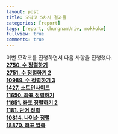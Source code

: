 ```yaml
---
layout: post
title: 모각코 5차시 결과물
categories: [report]
tags: [report, chungnamUniv, mokkoko]
fullview: true
comments: true
---
```

이번 모각코를 진행하면서 다음 사항을 진행했다.  
**[2750. 수 정렬하기](https://fault2000.github.io/algorithm/2022/01/26/baekjoon-2750.html)**  
**[2751. 수 정렬하기 2](https://fault2000.github.io/algorithm/2022/01/26/baekjoon-2751.html)**  
**[10989. 수 정렬하기 3](https://fault2000.github.io/algorithm/2022/01/26/baekjoon-10989.html)**  
**[1427. 소트인사이드](https://fault2000.github.io/algorithm/2022/01/26/baekjoon-1427.html)**  
**[11650. 좌표 정렬하기](https://fault2000.github.io/algorithm/2022/01/26/baekjoon-11650.html)**  
**[11651. 좌표 정렬하기 2](https://fault2000.github.io/algorithm/2022/01/26/baekjoon-11651.html)**  
**[1181. 단어 정렬](https://fault2000.github.io/algorithm/2022/01/26/baekjoon-1181.html)**  
**[10814. 나이순 정렬](https://fault2000.github.io/algorithm/2022/01/26/baekjoon-10814.html)**  
**[18870. 좌표 압축](https://fault2000.github.io/algorithm/2022/01/26/baekjoon-18870.html)**  
